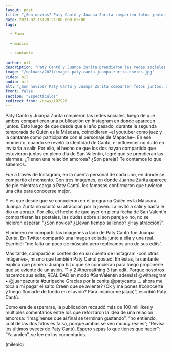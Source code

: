 ```yaml
---
layout: post
title: "¿Son novios? Paty Cantú y Juanpa Zurita comparten fotos juntos; desatan rumores de romance"
date: 2021-02-15T20:21:00.000-06:00
tags:
  
  - Fama
  
  - musica
  
  - cantante
  
author: nil
description: "Paty Cantú y Juanpa Zurita prendieron las redes sociales al compartir imágenes juntos después de una cena. ¿Son pareja? ¿Sólo son amigos? Te contamos lo que sabemos. "
image: "/uploads/2021/images-paty-cantu-juanpa-zurita-novios.jpg"
video: nil
audio: nil
alt: "¿Son novios? Paty Cantú y Juanpa Zurita comparten fotos juntos; desatan rumores de romance"
front: false
section: "Espectáculos"
redirect_from: /news/182926
---
```


Paty Cantú y Juanpa Zurita rompieron las redes sociales, luego de que ambos compartieran una publicación en Instagram en donde aparecen juntos. Esto luego de que desde que el año pasado, durante la segunda temporada de Quién es la Máscara, coincidieran –el youtuber como juez y la cantante como participante con el personaje de Mapache–. En ese momento, cuando se reveló la identidad de Cantú, el influencer no dudó en invitarla a salir. Por ello, el hecho de que los dos hayan compartido que estuvieron juntos en pleno día de San Valentín, logró que se  prendieran las alarmas. ¿Tienen una relación amorosa? ¿Son pareja? Te contamos lo que sabemos. 

Fue a través de Instagram, en la cuenta personal de cada uno, en donde se compartió el momento. Con tres imágenes, en donde Juanpa Zurita aparece de pie mientras carga a Paty Cantú, los famosos confirmaron que tuvieron una cita para conocerse mejor. 

Y es que desde que se conocieron en el programa Quién es la Máscara, Juanpa Zurita no ocultó su atracción por la joven. La invitó a salir y hasta le dio un abrazo. Por ello, el hecho de que ayer en plena fecha de San Valentín compartieran las postales, las dudas sobre si son pareja o no, no se hicieron esperar. "¿Son novios? ¿Llevan tiempo saliendo? ¿Hay atracción?". 

El primero en compartir las imágenes a lado de Paty Cantú fue Juanpa Zurita. En Twitter compartió una imagen editada junto a ella y una real. Escribió: “me falta un poco de músculo pero replicamos uno de sus edits”. 

Más tarde, compartió el contenido en su cuenta de Instagram -con otras imágenes-, mismo que también Paty Cantú posteó. En éstas, la cantante explicó que primero Juanpa hizo que se conocieran para luego proponerle que se aviente de un avión. 
“1 y 2 #therealthing 3 fan edit. Porque nosotros hacemos sus edits, REALIDAD en modo #SanValentín además! @withregram • @juanpazurita #zuripache Gracias por la cenita @patycantu ... ahora me toca a mi pagar el salto Creen que se aviente? (Ok y me pones #conocerte y luego #odiarte de fondo en el avión? Para inspirarme jajaja)”, escribió Paty Cantú. 

Como era de esperarse, la publicación recaudó más de 100 mil likes y múltiples comentarios entre los que reforzaron la idea de una relación amorosa: 
“Imagínense que al final se terminan gustando”; “no entiendo, cuál de las dos fotos es falsa, porque ambas se ven muuuy reales”; “Revisa los últimos tweets de Paty Cantú. Espero sepas lo que tienes que hacer”; “Ya anden”, se lee en los comentarios. 

(milenio)